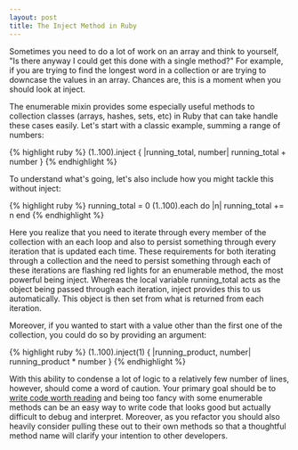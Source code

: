 ```yaml
---
layout: post
title: The Inject Method in Ruby
---
```


Sometimes you need to do a lot of work on an array and think to yourself, "Is there anyway I could get this done with a single method?" For example, if you are trying to find the longest word in a collection or are trying to downcase the values in an array. Chances are, this is a moment when you should look at inject.

The enumerable mixin provides some especially useful methods to collection classes (arrays, hashes, sets, etc) in Ruby that can take handle these cases easily. Let's start with a classic example, summing a range of numbers:

{% highlight ruby %}
(1..100).inject { |running_total, number| running_total + number }
{% endhighlight %}

To understand what's going, let's also include how you might tackle this without inject:

{% highlight ruby %}
running_total = 0
(1..100).each do |n|
  running_total += n
end
{% endhighlight %}

Here you realize that you need to iterate through every member of the collection with an each loop and also to persist something through every iteration that is updated each time. These requirements for both iterating through a collection and the need to persist something through each of these iterations are flashing red lights for an enumerable method, the most powerful being inject. Whereas the local variable running_total acts as the object being passed through each iteration, inject provides this to us automatically. This object is then set from what is returned from each iteration.

Moreover, if you wanted to start with a value other than the first one of the collection, you could do so by providing an argument:

{% highlight ruby %}
(1..100).inject(1) { |running_product, number| running_product * number }
{% endhighlight %}

With this ability to condense a lot of logic to a relatively few number of lines, however, should come a word of caution. Your primary goal should be to [write code worth reading](/2015/01/14/write-code-worth-reading/) and being too fancy with some enumerable methods can be an easy way to write code that looks good but actually difficult to debug and interpret. Moreover, as you refactor you should also heavily consider pulling these out to their own methods so that a thoughtful method name will clarify your intention to other developers.
